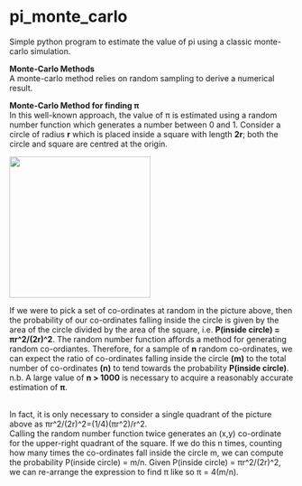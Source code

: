 # pi_monte_carlo
Simple python program to estimate the value of pi using a classic monte-carlo simulation.

**Monte-Carlo Methods** <br />
A monte-carlo method relies on random sampling to derive a numerical result.

**Monte-Carlo Method for finding π** <br />
In this well-known approach, the value of π is estimated using a random number function which generates a number between 0 and 1.
Consider a circle of radius **r** which is placed inside a square with length **2r**; both the circle and square are centred at the origin.

<!-- ![pi_monte_carlo](https://user-images.githubusercontent.com/78542843/118504789-bdbdc100-b723-11eb-889b-a7ee2f7acc9c.png) -->
<img src="https://user-images.githubusercontent.com/78542843/118504789-bdbdc100-b723-11eb-889b-a7ee2f7acc9c.png" width="250" height="250">

If we were to pick a set of co-ordinates at random in the picture above, then the probability of our co-ordinates falling inside the circle is given by the area of the circle divided by the area of the square, i.e. **P(inside circle) = πr^2/(2r)^2**.
The random number function affords a method for generating random co-ordiantes.
Therefore, for a sample of **n** random co-ordinates, we can expect the ratio of co-ordinates falling inside the circle **(m)** to the total number of co-ordinates **(n)** to tend towards the probability **P(inside circle)**. <br />
n.b. A large value of **n > 1000** is necessary to acquire a reasonably accurate estimation of **π**.

<br />
In fact, it is only necessary to consider a single quadrant of the picture above as πr^2/(2r)^2=(1/4)(πr^2)/r^2. <br />
Calling the random number function twice generates an (x,y) co-ordinate for the upper-right quadrant of the square.
If we do this n times, counting how many times the co-ordinates fall inside the circle m, we can compute the probability P(inside circle) = m/n.
Given P(inside circle) = πr^2/(2r)^2, we can re-arrange the expression to find π like so π = 4(m/n).
